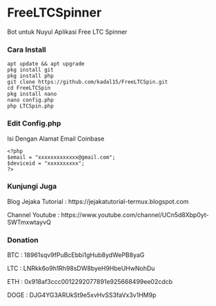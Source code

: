 # FreeLTCSpinner
<p>Bot untuk Nuyul Aplikasi Free LTC Spinner</p>

### Cara Install
<pre><code>apt update && apt upgrade
pkg install git
pkg install php
git clone https://github.com/kadal15/FreeLTCSpin.git
cd FreeLTCSpin
pkg install nano
nano config.php
php LTCSpin.php</code></pre>
### Edit Config.php
<p>Isi Dengan Alamat Email Coinbase </p>
<pre><code>&lt;?php
$email = "xxxxxxxxxxxxx@gmail.com";
$deviceid = "xxxxxxxxxx";
?&gt;</code></pre>

### Kunjungi Juga
<p>Blog Jejaka Tutorial : https://jejakatutorial-termux.blogspot.com</p>
<p>Channel Youtube : https://www.youtube.com/channel/UCn5d8Xbp0yt-SWTmxwtayvQ</p>

### Donation
<p>BTC  : 18961sqv9fPuBcEbbi1gHub8ydWePB8yaG</p>
<p>LTC  : LNRkk6o9h1Rh98sDW8byeH9HbeUHwNohDu</p>
<p>ETH  : 0x918af3ccc0012292077891e925668499ee02cdcb</p>
<p>DOGE : DJG4YG3ARUkSt9e5xvHvSS3faVx3v1HM9p</p>
